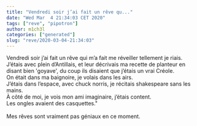 ```yaml
---
title: "Vendredi soir j’ai fait un rêve qu..."
date: "Wed Mar  4 21:34:03 CET 2020"
tags: ["reve", "pipotron"]
author: m1ch3l
categories: ["generated"]
slug: "reve/2020-03-04-21:34:03"
---
```


Vendredi soir j’ai fait un rêve qui m’a fait me réveiller tellement je riais.<br>
J’étais avec plein d’Antillais, et leur décrivais ma recette de planteur en disant bien 'goyave', du coup ils disaient que j’étais un vrai Créole.<br>
On était dans ma baignoire, je volais dans les airs.<br>
J’étais dans l’espace, avec chuck norris, je récitais shakespeare sans les mains.<br>
À côté de moi, je vois mon ami imaginaire, j’étais content.<br>
Les ongles avaient des casquettes."<br>
<br>
Mes rêves sont vraiment pas géniaux en ce moment.<br>
<br>

